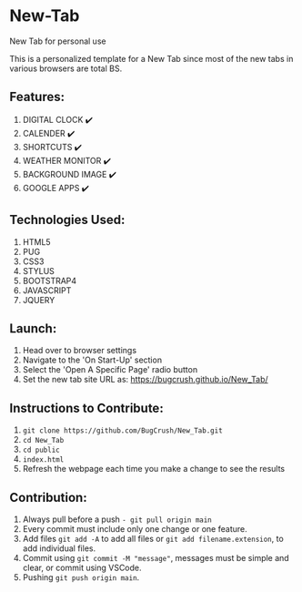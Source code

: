 # New-Tab
New Tab for personal use

This is a personalized template for a New Tab since most of the new tabs in various browsers are total BS.

## Features:
  1. DIGITAL CLOCK                      ✔️
  2. CALENDER                           ✔️
  3. SHORTCUTS                          ✔️
  4. WEATHER MONITOR                    ✔️
  7. BACKGROUND IMAGE                   ✔️
  8. GOOGLE APPS                        ✔️
  
  
## Technologies Used:
  1. HTML5
  2. PUG
  3. CSS3
  4. STYLUS
  5. BOOTSTRAP4
  6. JAVASCRIPT
  7. JQUERY
  
  
## Launch:
  1. Head over to browser settings
  2. Navigate to the 'On Start-Up' section
  3. Select the 'Open A Specific Page' radio button
  4. Set the new tab site URL as: https://bugcrush.github.io/New_Tab/
  
  
## Instructions to Contribute:
  1. ```git clone https://github.com/BugCrush/New_Tab.git```
  2. ```cd New_Tab```
  3. ```cd public```
  4. ```index.html```
  5. Refresh the webpage each time you make a change to see the results
 
 
## Contribution:
  1. Always pull before a push ```- git pull origin main```
  2. Every commit must include only one change or one feature.
  3. Add files ```git add -A``` to add all files or ```git add filename.extension```, to add individual files.
  4. Commit using ```git commit -M "message"```, messages must be simple and clear, or commit using VSCode.
  5. Pushing ```git push origin main```.
